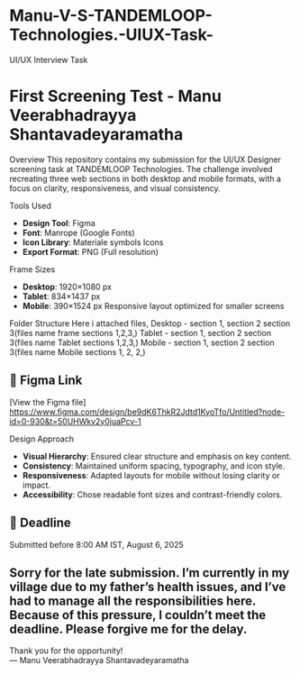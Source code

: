 # Manu-V-S-TANDEMLOOP-Technologies.-UIUX-Task-
UI/UX Interview Task 
# First Screening Test - Manu Veerabhadrayya Shantavadeyaramatha

 Overview
This repository contains my submission for the UI/UX Designer screening task at TANDEMLOOP Technologies. The challenge involved recreating three web sections in both desktop and mobile formats, with a focus on clarity, responsiveness, and visual consistency.

 Tools Used
- **Design Tool**: Figma
- **Font**: Manrope (Google Fonts)
- **Icon Library**: Materiale symbols Icons
- **Export Format**: PNG (Full resolution)

 Frame Sizes
- **Desktop**: 1920×1080 px
- **Tablet**: 834×1437 px
- **Mobile**: 390×1524 px  Responsive layout optimized for smaller screens

 Folder Structure
 Here i attached files, 
 Desktop - section 1, section 2 section 3(files name frame sections 1,2,3,)
 Tablet - section 1, section 2 section 3(files name Tablet sections 1,2,3,)
 Mobile - section 1, section 2 section 3(files name Mobile sections 1, 2, 2,)

## 🔗 Figma Link
[View the Figma file]  https://www.figma.com/design/be9dK6ThkR2Jdtd1KyoTfo/Untitled?node-id=0-930&t=50UHWky2y0juaPcv-1

 Design Approach
- **Visual Hierarchy**: Ensured clear structure and emphasis on key content.
- **Consistency**: Maintained uniform spacing, typography, and icon style.
- **Responsiveness**: Adapted layouts for mobile without losing clarity or impact.
- **Accessibility**: Chose readable font sizes and contrast-friendly colors.

## 📅 Deadline
Submitted before 8:00 AM IST, August 6, 2025

Sorry for the late submission. I’m currently in my village due to my father’s health issues, and I’ve had to manage all the responsibilities here. Because of this pressure, I couldn’t meet the deadline. Please forgive me for the delay.
---

Thank you for the opportunity!  
— Manu Veerabhadrayya Shantavadeyaramatha
